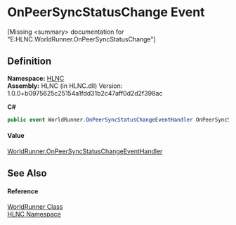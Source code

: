 # OnPeerSyncStatusChange Event


\[Missing &lt;summary&gt; documentation for "E:HLNC.WorldRunner.OnPeerSyncStatusChange"\]



## Definition
**Namespace:** <a href="N_HLNC">HLNC</a>  
**Assembly:** HLNC (in HLNC.dll) Version: 1.0.0+b0975625c25154a1fdd31b2c47aff0d2d2f398ac

**C#**
``` C#
public event WorldRunner.OnPeerSyncStatusChangeEventHandler OnPeerSyncStatusChange
```



#### Value
<a href="T_HLNC_WorldRunner_OnPeerSyncStatusChangeEventHandler">WorldRunner.OnPeerSyncStatusChangeEventHandler</a>

## See Also


#### Reference
<a href="T_HLNC_WorldRunner">WorldRunner Class</a>  
<a href="N_HLNC">HLNC Namespace</a>  
